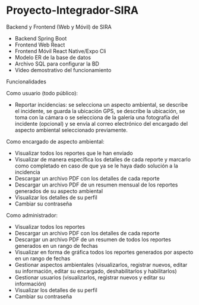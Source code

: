 # Proyecto-Integrador-SIRA
Backend y Frontend (Web y Móvil) de SIRA

- Backend Spring Boot
- Frontend Web React
- Frontend Móvil React Native/Expo Cli
- Modelo ER de la base de datos
- Archivo SQL para configurar la BD
- Vídeo demostrativo del funcionamiento

Funcionalidades

Como usuario (todo público):
- Reportar incidencias: se selecciona un aspecto ambiental, se describe el incidente, se guarda la ubicación GPS, se describe la ubicación, se toma con la cámara o se selecciona de la galería una fotografía del incidente (opcional) y se envía al correo electrónico del encargado del aspecto ambiental seleccionado previamente.

Como encargado de aspecto ambiental:
- Visualizar todos los reportes que le han enviado
- Visualizar de manera específica los detalles de cada reporte y marcarlo como completado en caso de que ya se le haya dado solución a la incidencia
- Descargar un archivo PDF con los detalles de cada reporte
- Descargar un archivo PDF de un resumen mensual de los reportes generados de su aspecto ambiental
- Visualizar los detalles de su perfil
- Cambiar su contraseña

Como administrador:
- Visualizar todos los reportes 
- Descargar un archivo PDF con los detalles de cada reporte
- Descargar un archivo PDF de un resumen de todos los reportes generados en un rango de fechas 
- Visualizar en forma de gráfica todos los reportes generados por aspecto en un rango de fechas
- Gestionar aspectos ambientales (visualizarlos, registrar nuevos, editar su información, editar su encargado, deshabilitarlos y habilitarlos)
- Gestionar usuarios (visualizarlos, registrar nuevos y editar su información)
- Visualizar los detalles de su perfil
- Cambiar su contraseña
